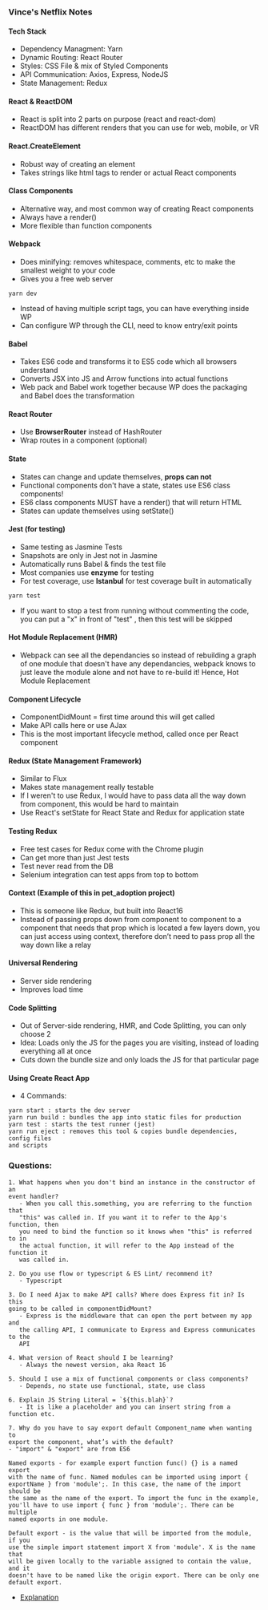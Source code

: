 ### Vince's Netflix Notes

#### Tech Stack
- Dependency Managment: Yarn
- Dynamic Routing: React Router
- Styles: CSS File & mix of Styled Components
- API Communication: Axios, Express, NodeJS
- State Management: Redux

#### React & ReactDOM
- React is split into 2 parts on purpose (react and react-dom)
- ReactDOM has different renders that you can use for web, mobile, or VR


#### React.CreateElement
- Robust way of creating an element
- Takes strings like html tags to render or actual React components


#### Class Components
- Alternative way, and most common way of creating React components
- Always have a render()
- More flexible than function components


#### Webpack
- Does minifying: removes whitespace, comments, etc to make the smallest
weight to your code
- Gives you a free web server
```
yarn dev
```
- Instead of having multiple script tags, you can have everything inside WP
- Can configure WP through the CLI, need to know entry/exit points


#### Babel
- Takes ES6 code and transforms it to ES5 code which all browsers understand
- Converts JSX into JS and Arrow functions into actual functions
- Web pack and Babel work together because WP does the packaging and Babel does
the transformation


#### React Router
- Use **BrowserRouter** instead of HashRouter
- Wrap routes in a <Switch> component (optional)


#### State
- States can change and update themselves, **props can not**
- Functional components don't have a state, states use ES6 class components!
- ES6 class components MUST have a render() that will return HTML
- States can update themselves using setState()


#### Jest (for testing)
- Same testing as Jasmine Tests
- Snapshots are only in Jest not in Jasmine
- Automatically runs Babel & finds the test file
- Most companies use **enzyme** for testing
- For test coverage, use **Istanbul** for test coverage built in automatically
```
yarn test
```
- If you want to stop a test from running without commenting the code, you can
put a "x" in front of "test" , then this test will be skipped


#### Hot Module Replacement (HMR)
- Webpack can see all the dependancies so instead of rebuilding a graph of one
module that doesn't have any dependancies, webpack knows to just leave the
module alone and not have to re-build it! Hence, Hot Module Replacement


#### Component Lifecycle
- ComponentDidMount = first time around this will get called
- Make API calls here or use AJax
- This is the most important lifecycle method, called once per React component


#### Redux (State Management Framework)
- Similar to Flux
- Makes state management really testable
- If I weren't to use Redux, I would have to pass data all the way down from
component, this would be hard to maintain
- Use React's setState for React State and Redux for application state


#### Testing Redux
- Free test cases for Redux come with the Chrome plugin
- Can get more than just Jest tests
- Test never read from the DB
- Selenium integration can test apps from top to bottom


#### Context (Example of this in pet_adoption project)
- This is someone like Redux, but built into React16
- Instead of passing props down from component to component to a component that
needs that prop which is located a few layers down, you can just access using
context, therefore don’t need to pass prop all the way down like a relay


#### Universal Rendering
- Server side rendering
- Improves load time


#### Code Splitting
- Out of Server-side rendering, HMR, and Code Splitting, you can only choose 2
- Idea: Loads only the JS for the pages you are visiting, instead of loading
everything all at once
- Cuts down the bundle size and only loads the JS for that particular page


#### Using Create React App
- 4 Commands:
```
yarn start : starts the dev server
yarn run build : bundles the app into static files for production
yarn test : starts the test runner (jest)
yarn run eject : removes this tool & copies bundle dependencies, config files
and scripts
```

### Questions:
    1. What happens when you don't bind an instance in the constructor of an
    event handler?
       - When you call this.something, you are referring to the function that
       "this" was called in. If you want it to refer to the App's function, then
       you need to bind the function so it knows when "this" is referred to in
       the actual function, it will refer to the App instead of the function it
       was called in.

    2. Do you use flow or typescript & ES Lint/ recommend it?
       - Typescript

    3. Do I need Ajax to make API calls? Where does Express fit in? Is this
    going to be called in componentDidMount?
       - Express is the middleware that can open the port between my app and
       the calling API, I communicate to Express and Express communicates to the
       API

    4. What version of React should I be learning?
       - Always the newest version, aka React 16

    5. Should I use a mix of functional components or class components?
       - Depends, no state use functional, state, use class

    6. Explain JS String Literal = `${this.blah}`?
       - It is like a placeholder and you can insert string from a function etc.

    7. Why do you have to say export default Component_name when wanting to
    export the component, what’s with the default?
    - "import" & "export" are from ES6

    Named exports - for example export function func() {} is a named export
    with the name of func. Named modules can be imported using import {
    exportName } from 'module';. In this case, the name of the import should be
    the same as the name of the export. To import the func in the example,
    you'll have to use import { func } from 'module';. There can be multiple
    named exports in one module.

    Default export - is the value that will be imported from the module, if you
    use the simple import statement import X from 'module'. X is the name that
    will be given locally to the variable assigned to contain the value, and it
    doesn't have to be named like the origin export. There can be only one
    default export.

- [Explanation](https://stackoverflow.com/questions/31852933/why-es6-react-component-works-only-with-export-default)
